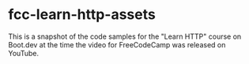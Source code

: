 # fcc-learn-http-assets

This is a snapshot of the code samples for the "Learn HTTP" course on Boot.dev at the time the video for FreeCodeCamp was released on YouTube.
